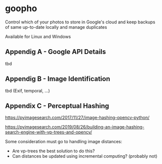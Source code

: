 # goopho

Control which of your photos to store in Google's cloud and keep backups of same up-to-date locally and manage duplicates

Available for Linux and Windows

## Appendig A - Google API Details

tbd

## Appendig B - Image Identification

tbd (Exif, temporal, ...)

## Appendix C - Perceptual Hashing

https://pyimagesearch.com/2017/11/27/image-hashing-opencv-python/

https://pyimagesearch.com/2019/08/26/building-an-image-hashing-search-engine-with-vp-trees-and-opencv/

Some consideration must go to handling image distances:

* Are vp-trees the best solution to do this?
* Can distances be updated using incremental computing? (probably not)

